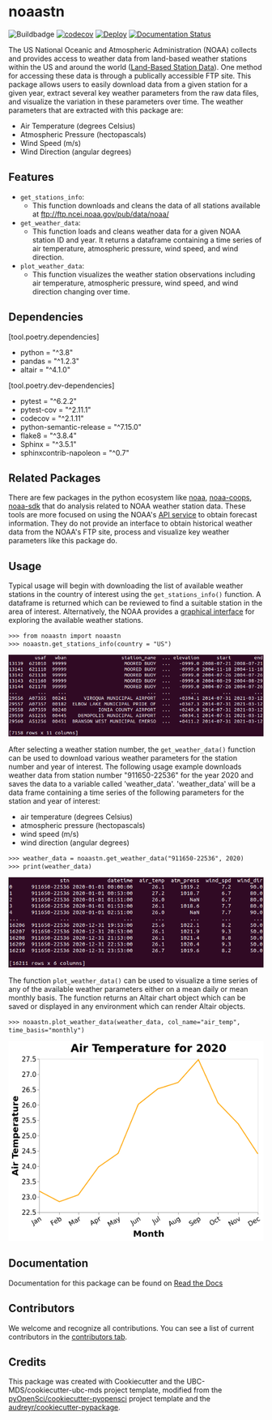 # noaastn

![Buildbadge](https://github.com/UBC-MDS/noaastn/workflows/build/badge.svg) [![codecov](https://codecov.io/gh/UBC-MDS/noaastn/branch/main/graph/badge.svg)](https://codecov.io/gh/UBC-MDS/noaastn) [![Deploy](https://github.com/UBC-MDS/noaastn/actions/workflows/deploy.yml/badge.svg)](https://github.com/UBC-MDS/noaastn/actions/workflows/deploy.yml) [![Documentation Status](https://readthedocs.org/projects/noaastn/badge/?version=latest)](https://noaastn.readthedocs.io/en/latest/?badge=latest)

The US National Oceanic and Atmospheric Administration (NOAA) collects and provides access to weather data from land-based weather stations within the US and around the world ([Land-Based Station Data](https://www.ncdc.noaa.gov/data-access/land-based-station-data)).  One method for accessing these data is through a publically accessible FTP site.  This package allows users to easily download data from a given station for a given year, extract several key weather parameters from the raw data files, and visualize the variation in these parameters over time.  The weather parameters that are extracted with this package are:

- Air Temperature (degrees Celsius)
- Atmospheric Pressure (hectopascals)
- Wind Speed (m/s)
- Wind Direction (angular degrees)

## Features

- `get_stations_info`:
  - This function downloads and cleans the data of all stations available at <ftp://ftp.ncei.noaa.gov/pub/data/noaa/>
- `get_weather_data`:
  - This function loads and cleans weather data for a given NOAA station ID and year. It returns a dataframe containing a time series of air temperature, atmospheric pressure, wind speed, and wind direction.
- `plot_weather_data`:
  - This function visualizes the weather station observations including air temperature, atmospheric pressure, wind speed, and wind direction changing over time.

## Dependencies

[tool.poetry.dependencies]

- python = "^3.8"
- pandas = "^1.2.3"
- altair = "^4.1.0"

[tool.poetry.dev-dependencies]

- pytest = "^6.2.2"
- pytest-cov = "^2.11.1"
- codecov = "^2.1.11"
- python-semantic-release = "^7.15.0"
- flake8 = "^3.8.4"
- Sphinx = "^3.5.1"
- sphinxcontrib-napoleon = "^0.7"

## Related Packages

  There are few packages in the python ecosystem like [noaa](https://pypi.org/project/noaa/), [noaa-coops](https://pypi.org/project/noaa-coops/), [noaa-sdk](https://pypi.org/project/noaa-sdk/) that do analysis related to NOAA weather station data. These tools are more focused on using the NOAA's [API service](https://www.ncei.noaa.gov/support/access-data-service-api-user-documentation) to obtain forecast information. They do not provide an interface to obtain historical weather data from the NOAA's FTP site, process and visualize key weather parameters like this package do.

## Usage

Typical usage will begin with downloading the list of available weather stations in the country of interest using the `get_stations_info()` function.  A dataframe is returned which can be reviewed to find a suitable station in the area of interest.  Alternatively, the NOAA provides a [graphical interface](https://gis.ncdc.noaa.gov/maps/ncei/cdo/hourly) for exploring the available weather stations.

```
>>> from noaastn import noaastn
>>> noaastn.get_stations_info(country = "US")
```

![Tabular output from get_stations_info function](https://raw.githubusercontent.com/UBC-MDS/noaastn/main/img/get_stations_info.png)

After selecting a weather station number, the `get_weather_data()` function can be used to download various weather parameters for the station number and year of interest.  The following usage example downloads weather data from station number "911650-22536" for the year 2020 and saves the data to a variable called 'weather_data'.  'weather_data' will be a data frame containing a time series of the following parameters for the station and year of interest:

- air temperature (degrees Celsius)
- atmospheric pressure (hectopascals)
- wind speed (m/s)
- wind direction (angular degrees)

```
>>> weather_data = noaastn.get_weather_data("911650-22536", 2020)
>>> print(weather_data)
```

![Tabular output from get_weather_data function](https://raw.githubusercontent.com/UBC-MDS/noaastn/main/img/get_weather_data.png)

The function `plot_weather_data()` can be used to visualize a time series of any of the available weather parameters either on a mean daily or mean monthly basis.  The function returns an Altair chart object which can be saved or displayed in any environment which can render Altair objects.

```
>>> noaastn.plot_weather_data(weather_data, col_name="air_temp", time_basis="monthly")
```

![Altair chart with time series of air temperature](https://raw.githubusercontent.com/UBC-MDS/noaastn/main/img/plot_weather_data.png)

## Documentation

Documentation for this package can be found on [Read the Docs](https://noaastn.readthedocs.io/en/latest/)

## Contributors

We welcome and recognize all contributions. You can see a list of current contributors in the [contributors tab](https://github.com/UBC-MDS/noaastn/graphs/contributors).

## Credits

This package was created with Cookiecutter and the UBC-MDS/cookiecutter-ubc-mds project template, modified from the [pyOpenSci/cookiecutter-pyopensci](https://github.com/pyOpenSci/cookiecutter-pyopensci) project template and the [audreyr/cookiecutter-pypackage](https://github.com/audreyr/cookiecutter-pypackage).
